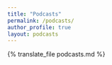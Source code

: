 ```yaml
---
title: "Podcasts"
permalink: /podcasts/
author_profile: true
layout: podcasts
---
```


{% translate_file podcasts.md %}
